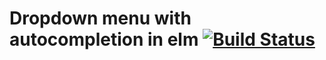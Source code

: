 # Dropdown menu with autocompletion in elm [![Build Status](https://travis-ci.org/kirchner/elm-selectize.svg?branch=master)](https://travis-ci.org/kirchner/elm-selectize)
